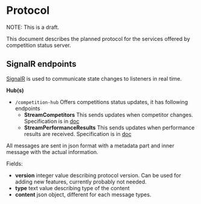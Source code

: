 # Protocol

NOTE: This is a draft.

This document describes the planned protocol for the services offered by
competition status server.

## SignalR endpoints

[SignalR](https://dotnet.microsoft.com/apps/aspnet/signalr) is used to
communicate state changes to listeners in real time.

**Hub(s)**

* `/competition-hub` Offers competitions status updates, it has following
endpoints
  * **StreamCompetitors** This sends updates when competitor changes.
  Specification is in [doc](generated/openapi-doc.md##schemacurrentcompetitorenvelopemodel)
  * **StreamPerformanceResults** This sends updates when performance results
  are received. Specification is in [doc](generated/openapi-doc.md#schemaperformanceresultsenvelopemodel)

All messages are sent in json format with a metadata part and inner message
with the actual information.

Fields:
* **version** integer value describing protocol version. Can be used for adding
new features, currently probably not needed.
* **type** text value describing type of the content
* **content** json object, different for each message types.
